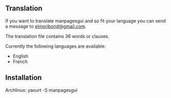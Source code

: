 Translation
-----------
If you want to translate manpagesgui and so fit your language you can send a message to elmoribond@gmail.com.

The translation file contains 36 words or clauses.

Currently the following languages are available:
- English
- French

Installation
------------
Archlinux: yaourt -S manpagesgui
